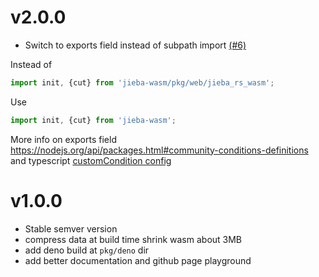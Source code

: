 # v2.0.0
- Switch to exports field instead of subpath import [(#6)](https://github.com/fengkx/jieba-wasm/pull/6)

Instead of
```javascript
import init, {cut} from 'jieba-wasm/pkg/web/jieba_rs_wasm';
```
Use 
```typescript
import init, {cut} from 'jieba-wasm';
```

More info on exports field https://nodejs.org/api/packages.html#community-conditions-definitions and typescript [customCondition config](https://nodejs.org/api/packages.html#community-conditions-definitions)


# v1.0.0
- Stable semver version
- compress data at build time shrink wasm about 3MB
- add deno build at `pkg/deno` dir
- add better documentation and github page playground

